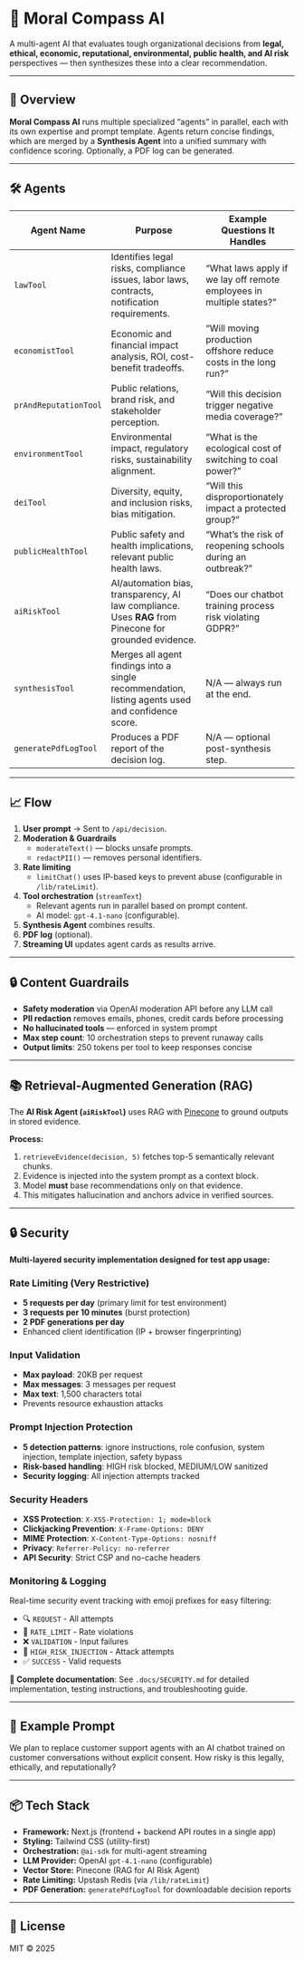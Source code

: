 # 🧭 Moral Compass AI

A multi-agent AI that evaluates tough organizational decisions from **legal, ethical, economic, reputational, environmental, public health, and AI risk** perspectives — then synthesizes these into a clear recommendation.

---

## 📜 Overview

**Moral Compass AI** runs multiple specialized “agents” in parallel, each with its own expertise and prompt template. Agents return concise findings, which are merged by a **Synthesis Agent** into a unified summary with confidence scoring. Optionally, a PDF log can be generated.

---

## 🛠 Agents

| Agent Name            | Purpose                                                                                                | Example Questions It Handles                                         |
| --------------------- | ------------------------------------------------------------------------------------------------------ | -------------------------------------------------------------------- |
| `lawTool`             | Identifies legal risks, compliance issues, labor laws, contracts, notification requirements.           | “What laws apply if we lay off remote employees in multiple states?” |
| `economistTool`       | Economic and financial impact analysis, ROI, cost-benefit tradeoffs.                                   | “Will moving production offshore reduce costs in the long run?”      |
| `prAndReputationTool` | Public relations, brand risk, and stakeholder perception.                                              | “Will this decision trigger negative media coverage?”                |
| `environmentTool`     | Environmental impact, regulatory risks, sustainability alignment.                                      | “What is the ecological cost of switching to coal power?”            |
| `deiTool`             | Diversity, equity, and inclusion risks, bias mitigation.                                               | “Will this disproportionately impact a protected group?”             |
| `publicHealthTool`    | Public safety and health implications, relevant public health laws.                                    | “What’s the risk of reopening schools during an outbreak?”           |
| `aiRiskTool`          | AI/automation bias, transparency, AI law compliance. Uses **RAG** from Pinecone for grounded evidence. | “Does our chatbot training process risk violating GDPR?”             |
| `synthesisTool`       | Merges all agent findings into a single recommendation, listing agents used and confidence score.      | N/A — always run at the end.                                         |
| `generatePdfLogTool`  | Produces a PDF report of the decision log.                                                             | N/A — optional post-synthesis step.                                  |

---

## 📈 Flow

1. **User prompt** → Sent to `/api/decision`.
2. **Moderation & Guardrails**
   - `moderateText()` — blocks unsafe prompts.
   - `redactPII()` — removes personal identifiers.
3. **Rate limiting**
   - `limitChat()` uses IP-based keys to prevent abuse (configurable in `/lib/rateLimit`).
4. **Tool orchestration** (`streamText`)
   - Relevant agents run in parallel based on prompt content.
   - AI model: `gpt-4.1-nano` (configurable).
5. **Synthesis Agent** combines results.
6. **PDF log** (optional).
7. **Streaming UI** updates agent cards as results arrive.

---

## 🔒 Content Guardrails

- **Safety moderation** via OpenAI moderation API before any LLM call
- **PII redaction** removes emails, phones, credit cards before processing
- **No hallucinated tools** — enforced in system prompt
- **Max step count**: 10 orchestration steps to prevent runaway calls
- **Output limits**: 250 tokens per tool to keep responses concise

---

## 📚 Retrieval-Augmented Generation (RAG)

The **AI Risk Agent (`aiRiskTool`)** uses RAG with [Pinecone](https://www.pinecone.io/) to ground outputs in stored evidence.

**Process:**

1. `retrieveEvidence(decision, 5)` fetches top-5 semantically relevant chunks.
2. Evidence is injected into the system prompt as a context block.
3. Model **must** base recommendations only on that evidence.
4. This mitigates hallucination and anchors advice in verified sources.

---

## 🔒 Security

**Multi-layered security implementation designed for test app usage:**

### Rate Limiting (Very Restrictive)
- **5 requests per day** (primary limit for test environment)
- **3 requests per 10 minutes** (burst protection)
- **2 PDF generations per day**
- Enhanced client identification (IP + browser fingerprinting)

### Input Validation
- **Max payload**: 20KB per request
- **Max messages**: 3 messages per request  
- **Max text**: 1,500 characters total
- Prevents resource exhaustion attacks

### Prompt Injection Protection
- **5 detection patterns**: ignore instructions, role confusion, system injection, template injection, safety bypass
- **Risk-based handling**: HIGH risk blocked, MEDIUM/LOW sanitized
- **Security logging**: All injection attempts tracked

### Security Headers
- **XSS Protection**: `X-XSS-Protection: 1; mode=block`
- **Clickjacking Prevention**: `X-Frame-Options: DENY`
- **MIME Protection**: `X-Content-Type-Options: nosniff`
- **Privacy**: `Referrer-Policy: no-referrer`
- **API Security**: Strict CSP and no-cache headers

### Monitoring & Logging
Real-time security event tracking with emoji prefixes for easy filtering:
- 🔍 `REQUEST` - All attempts
- 🚫 `RATE_LIMIT` - Rate violations  
- ❌ `VALIDATION` - Input failures
- 🚨 `HIGH_RISK_INJECTION` - Attack attempts
- ✅ `SUCCESS` - Valid requests

**📖 Complete documentation**: See `.docs/SECURITY.md` for detailed implementation, testing instructions, and troubleshooting guide.

---

## 🚀 Example Prompt

We plan to replace customer support agents with an AI chatbot trained on customer conversations without explicit consent. How risky is this legally, ethically, and reputationally?

---

## 📦 Tech Stack

- **Framework:** Next.js (frontend + backend API routes in a single app)
- **Styling:** Tailwind CSS (utility-first)
- **Orchestration:** `@ai-sdk` for multi-agent streaming
- **LLM Provider:** OpenAI `gpt-4.1-nano` (configurable)
- **Vector Store:** Pinecone (RAG for AI Risk Agent)
- **Rate Limiting:** Upstash Redis (via `/lib/rateLimit`)
- **PDF Generation:** `generatePdfLogTool` for downloadable decision reports

---

## 📄 License

MIT © 2025

